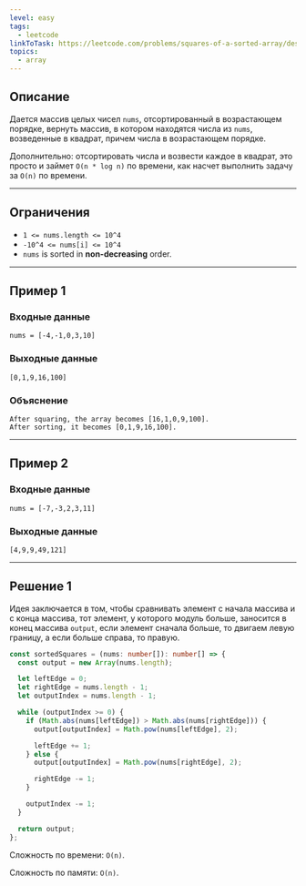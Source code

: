 ```yaml
---
level: easy
tags:
  - leetcode
linkToTask: https://leetcode.com/problems/squares-of-a-sorted-array/description/
topics:
  - array
---
```

## Описание

Дается массив целых чисел `nums`, отсортированный в возрастающем порядке, вернуть массив, в котором находятся числа из `nums`, возведенные в квадрат, причем числа в возрастающем порядке.

Дополнительно: отсортировать числа и возвести каждое в квадрат, это просто и займет `O(n * log n)` по времени, как насчет выполнить задачу за `O(n)` по времени. 

---
## Ограничения

- `1 <= nums.length <= 10^4`
- `-10^4 <= nums[i] <= 10^4`
- `nums` is sorted in **non-decreasing** order.

---
## Пример 1

### Входные данные

```
nums = [-4,-1,0,3,10]
```
### Выходные данные

```
[0,1,9,16,100]
```
### Объяснение

```
After squaring, the array becomes [16,1,0,9,100].
After sorting, it becomes [0,1,9,16,100].
```

---
## Пример 2

### Входные данные

```
nums = [-7,-3,2,3,11]
```
### Выходные данные

```
[4,9,9,49,121]
```

---
## Решение 1

Идея заключается в том, чтобы сравнивать элемент с начала массива и с конца массива, тот элемент, у которого модуль больше, заносится в конец массива `output`, если элемент сначала больше, то двигаем левую границу, а если больше справа, то правую.

```typescript
const sortedSquares = (nums: number[]): number[] => {
  const output = new Array(nums.length);

  let leftEdge = 0;
  let rightEdge = nums.length - 1;
  let outputIndex = nums.length - 1;

  while (outputIndex >= 0) {
    if (Math.abs(nums[leftEdge]) > Math.abs(nums[rightEdge])) {
      output[outputIndex] = Math.pow(nums[leftEdge], 2);

      leftEdge += 1;
    } else {
      output[outputIndex] = Math.pow(nums[rightEdge], 2);

      rightEdge -= 1;
    }

    outputIndex -= 1;
  }

  return output;
};
```

Сложность по времени: `O(n)`.

Сложность по памяти: `O(n)`.
